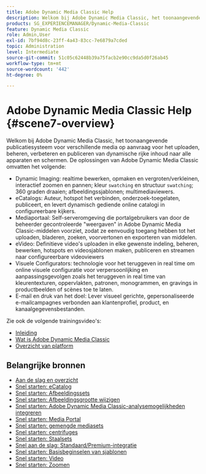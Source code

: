 ```yaml
---
title: Adobe Dynamic Media Classic Help
description: Welkom bij Adobe Dynamic Media Classic, het toonaangevende publicatiesysteem voor verschillende media op aanvraag voor het uploaden, beheren, verbeteren en publiceren van dynamische rijke inhoud naar alle apparaten en schermen.
products: SG_EXPERIENCEMANAGER/Dynamic-Media-Classic
feature: Dynamic Media Classic
role: Admin,User
exl-id: 7bf94d8c-23ff-4a43-83cc-7e6879a7cded
topic: Administration
level: Intermediate
source-git-commit: 51c05c62448b39a75facb2e90cc9da5d0f26ab45
workflow-type: tm+mt
source-wordcount: '442'
ht-degree: 0%

---
```


# Adobe Dynamic Media Classic Help {#scene7-overview}

Welkom bij Adobe Dynamic Media Classic, het toonaangevende publicatiesysteem voor verschillende media op aanvraag voor het uploaden, beheren, verbeteren en publiceren van dynamische rijke inhoud naar alle apparaten en schermen. De oplossingen van Adobe Dynamic Media Classic omvatten het volgende:

* Dynamic Imaging: realtime bewerken, opmaken en vergroten/verkleinen, interactief zoomen en pannen; kleur `swatching` en structuur `swatching`; 360 graden draaien; afbeeldingssjablonen; multimediaviewers.
* eCatalogs: Auteur, hotspot het verbinden, onderzoek-toegelaten, publiceert, en levert dynamisch gediende online catalogi in configureerbare kijkers.
* Mediaportaal: Self-serveromgeving die portalgebruikers van door de beheerder gecontroleerde &quot;weergaven&quot; in Adobe Dynamic Media Classic-middelen voorziet, zodat ze eenvoudig toegang hebben tot het uploaden, bladeren, zoeken, voorvertonen en exporteren van middelen.
* eVideo: Definitieve video&#39;s uploaden in elke gewenste indeling, beheren, bewerken, hotspots en videosjablonen maken, publiceren en streamen naar configureerbare videoviewers
* Visuele Configurators: technologie voor het teruggeven in real time om online visuele configuratie voor verpersoonlijking en aanpassingsgevolgen zoals het teruggeven in real time van kleurentexturen, oppervlakten, patronen, monogrammen, en gravings in productbeelden of scènes toe te laten.
* E-mail en druk van het doel: Lever visueel gerichte, gepersonaliseerde e-mailcampagnes verbonden aan klantenprofiel, product, en kanaalgegevensbestanden.

Zie ook de volgende trainingsvideo&#39;s:

* [Inleiding](https://s7d5.scene7.com/s7viewers/html5/VideoViewer.html?videoserverurl=https://s7d5.scene7.com/is/content/&amp;emailurl=https://s7d5.scene7.com/s7/emailFriend&amp;serverUrl=https://s7d5.scene7.com/is/image/&amp;config=Scene7SharedAssets/Universal_HTML5_Video&amp;contenturl=https://s7d5.scene7.com/skins/&amp;asset=S7tutorials/570_Introduction_converted%20renamed_Getting%20Started-AVS)
* [Wat is Adobe Dynamic Media Classic](https://s7d5.scene7.com/s7viewers/html5/VideoViewer.html?videoserverurl=https://s7d5.scene7.com/is/content/&amp;emailurl=https://s7d5.scene7.com/s7/emailFriend&amp;serverUrl=https://s7d5.scene7.com/is/image/&amp;config=Scene7SharedAssets/Universal_HTML5_Video&amp;contenturl=https://s7d5.scene7.com/skins/&amp;asset=S7tutorials/577_What%20is%20Scene7_converted%20renamed_Getting%20Started-AVS)
* [Overzicht van platform](https://s7d5.scene7.com/s7viewers/html5/VideoViewer.html?videoserverurl=https://s7d5.scene7.com/is/content/&amp;emailurl=https://s7d5.scene7.com/s7/emailFriend&amp;serverUrl=https://s7d5.scene7.com/is/image/&amp;config=Scene7SharedAssets/Universal_HTML5_Video&amp;contenturl=https://s7d5.scene7.com/skins/&amp;asset=S7tutorials/572_Platform%20Overview_converted%20renamed_Getting%20Started-AVS)

## Belangrijke bronnen

* [Aan de slag en overzicht](/help/using/dmc-platform-overview.md)
* [Snel starten: eCatalog](/help/using/quick-start-ecatalog.md)
* [Snel starten: Afbeeldingssets](/help/using/quick-start-image-sets.md)
* [Snel starten: Afbeeldingsgrootte wijzigen](/help/using/quick-start-image-sizing.md)
* [Snel starten: Adobe Dynamic Media Classic-analysemogelijkheden integreren](/help/using/quick-start-integrating-dmc-analytics.md)
* [Snel starten: Media Portal](/help/using/quick-start-media-portal-administration.md)
* [Snel starten: gemengde mediasets](/help/using/quick-start-mixed-media-sets.md)
* [Snel starten: centrifuges](/help/using/quick-start-spin-sets.md)
* [Snel starten: Staalsets](/help/using/quick-start-swatch-sets.md)
* [Snel aan de slag: Standaard/Premium-integratie](/help/using/quick-start-target-integration.md)
* [Snel starten: Basisbeginselen van sjablonen](/help/using/quick-start-template-basics.md)
* [Snel starten: Video](/help/using/quick-start-video.md)
* [Snel starten: Zoomen](/help/using/quick-start-zoom.md)
